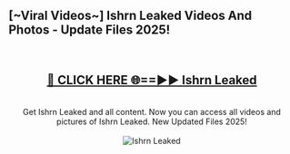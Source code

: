 <h2>[~Viral Videos~] Ishrn Leaked Videos And Photos - Update Files 2025!</h2>
<br>
<div align="center">
<h2><a href="https://top-ai-tools.click/QrbHav" rel="nofollow">🔴 CLICK HERE 🌐==►► Ishrn Leaked</a></h2>
<br>
Get Ishrn Leaked and all content. Now you can access all videos and pictures of Ishrn Leaked. New Updated Files 2025!
<br>
<br>
<a href="https://top-ai-tools.click/QrbHav" rel="nofollow" data-target="animated-image.originalLink"><img src="https://i.ibb.co.com/WyWwxjT/player-gif2.gif" alt="Ishrn Leaked" style="max-width: 100%; display: inline-block;" data-target="animated-image.originalImage"></a>
</div>
<br>